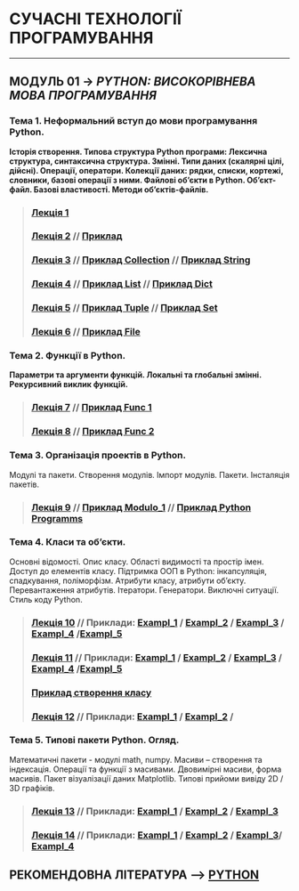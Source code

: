 # **СУЧАСНІ ТЕХНОЛОГІЇ ПРОГРАМУВАННЯ**
***
## **МОДУЛЬ 01** -> *PYTHON: ВИСОКОРІВНЕВА МОВА ПРОГРАМУВАННЯ*
### **Тема 1. Неформальний вступ до мови програмування Python**.  
**Історія створення. Типова структура Python програми: Лексична структура, синтаксична структура. Змінні. Типи даних (скалярні цілі, дійсні). Операції, оператори. Колекції даних: рядки, списки, кортежі, словники, базові операції з ними. Файлові об’єкти в Python.
Об’єкт-файл. Базові властивості. Методи об’єктів-файлів.**
>### [**Лекція 1**](/Lections/Modulo_1/2020_MPT_Lec_01_.pdf)
>### [**Лекція 2**](/Lections/Modulo_1/2020_MPT_Lec_02_.pdf)  // [**Приклад**](/Lections/Modulo_1/EXAMPL_LEC_02_PYTHON_01.ipynb)
>### [**Лекція 3**](/Lections/Modulo_1/2020_MPT_Lec_03_.pdf) //  [**Приклад Collection**](/Lections/Modulo_1/EXAMPL_LEC_03_PYTHON_02_Collect.ipynb) // [**Приклад String**](/Lections/Modulo_1/EXAMPL_LEC_03_PYTHON_02_String.ipynb)
>### [**Лекція 4**](/Lections/Modulo_1/2020_MPT_Lec_04_.pdf) //  [**Приклад List**](/Lections/Modulo_1/EXAMPL_LEC_04_PYTHON_03_List.ipynb) // [**Приклад Dict**](/Lections/Modulo_1/EXAMPL_LEC_04_PYTHON_03_Dict.ipynb)
>### [**Лекція 5**](/Lections/Modulo_1/2020_MPT_Lec_05_.pdf) //  [**Приклад Tuple**](/Lections/Modulo_1/EXAMPL_LEC_05_PYTHON_04_Tuple.ipynb) // [**Приклад Set**](/Lections/Modulo_1/EXAMPL_LEC_05_PYTHON_04_Set.ipynb)
>### [**Лекція 6**](/Lections/Modulo_1/2020_MPT_Lec_06_.pdf) // [**Приклад File**](/Lections/Modulo_1/EXAMPL_LEC_06_PYTHON_05_File.ipynb)
### **Тема 2. Функції в Python.**
**Параметри та аргументи функцій. Локальні та глобальні змінні. Рекурсивний виклик функцій.**
>### [**Лекція 7**](/Lections/Modulo_1/2020_MPT_Lec_07_.pdf) // [**Приклад Func 1**](/Lections/Modulo_1/EXAMPL_LEC_07_PYTHON_06_Func.ipynb)
>### [**Лекція 8**](/Lections/Modulo_1/2020_MPT_Lec_08_.pdf) // [**Приклад Func 2**](/Lections/Modulo_1/EXAMPL_LEC_08_PYTHON_07_Func.ipynb)
### **Тема 3. Організація проектів в Python.**
Модулі та пакети. Створення модулів. Імпорт модулів. Пакети. Інсталяція пакетів.
>### [**Лекція 9**](/Lections/Modulo_1/2020_MPT_Lec_09_.pdf) // [**Приклад Modulo_1**](/Lections/Modulo_1/EXAMPL_LEC_09_PYTHON_08_Moduls.ipynb) // [**Приклад Python Programms**](/Lections/Modulo_1/PY_FOR_LEC_09/)
### **Тема 4. Класи та об’єкти.**
Основні відомості. Опис класу. Області видимості та простір імен. Доступ до елементів класу. Підтримка ООП в  Python: інкапсуляція, спадкування, поліморфізм. Атрибути класу, атрибути об’єкту. Перевантаження атрибутів.  Ітератори. Генератори. Виключні ситуації. Стиль коду Python.
>### [**Лекція 10**](/Lections/Modulo_1/2020_MPT_Lec_10_.pdf) // **Приклади:**  [**Exampl_1**](/Lections/Modulo_1/EXAMPL_LEC_10_PYTHON_09_Class_1.ipynb) / [**Exampl_2**](/Lections/Modulo_1/EXAMPL_LEC_10_PYTHON_09_Class_2.ipynb) / [**Exampl_3**](/Lections/Modulo_1/EXAMPL_LEC_10_PYTHON_09_Class_3.ipynb) / [**Exampl_4**](/Lections/Modulo_1/EXAMPL_LEC_10_PYTHON_09_Class_4.ipynb) /[**Exampl_5**](/Lections/Modulo_1/EXAMPL_LEC_10_PYTHON_09_Class_5.ipynb)
>### [**Лекція 11**](/Lections/Modulo_1/2020_MPT_Lec_11_.pdf) //  **Приклади:**  [**Exampl_1**](/Lections/Modulo_1/EXAMPL_LEC_11_PYTHON_10_Class_1.ipynb) / [**Exampl_2**](/Lections/Modulo_1/EXAMPL_LEC_11_PYTHON_10_Class_2.ipynb) / [**Exampl_3**](/Lections/Modulo_1/EXAMPL_LEC_11_PYTHON_10_Class_3.ipynb) / [**Exampl_4**](/Lections/Modulo_1/EXAMPL_LEC_11_PYTHON_10_Class_4.ipynb) /[**Exampl_5**](/Lections/Modulo_1/EXAMPL_LEC_11_PYTHON_10_Class_5.ipynb)
>### [**Приклад створення класу**](/Lections/Modulo_1//PY_FOR_LEC_11/Lec_CLASS_Person_Module_ver_01.py)
>### [**Лекція 12**](/Lections/Modulo_1/2020_MPT_Lec_12_.pdf) //  **Приклади:**  [**Exampl_1**](/Lections/Modulo_1/EXAMPL_LEC_12_PYTHON_11_Except.ipynb) / [**Exampl_2**](/Lections/Modulo_1/EXAMPL_LEC_12_PYTHON_11_PEP.ipynb) /
### **Тема 5. Типові пакети Python. Огляд.**
Математичні пакети - модулі  math, numpy. Масиви – створення та індексація. Операції та функції з масивами. Двовимірні масиви, форма масивів.
Пакет візуалізації даних Matplotlib. Типові прийоми вивіду 2D / 3D графіків.
>### [**Лекція 13**](/Lections/Modulo_1/2020_MPT_Lec_13_.pdf) //  **Приклади:**  [**Exampl_1**](/Lections/Modulo_1/EXAMPL_LEC_13_PYTHON_12_1_Sys_Math.ipynb) / [**Exampl_2**](/Lections/Modulo_1/EXAMPL_LEC_13_PYTHON_12_2_NumPy.ipynb) / [**Exampl_3**](/Lections/Modulo_1/EXAMPL_LEC_13_PYTHON_12_3_SciPy.ipynb)
>### [**Лекція 14**](/Lections/Modulo_1/2020_MPT_Lec_14_.pdf) //  **Приклади:**  [**Exampl_1**](/Lections/Modulo_1/EXAMPL_LEC_14_PYTHON_13_1_MatPlotLib.ipynb) / [**Exampl_2**](/Lections/Modulo_1/EXAMPL_LEC_14_PYTHON_13_2_MatPlotLib.ipynb) / [**Exampl_3**](/Lections/Modulo_1/EXAMPL_LEC_14_PYTHON_13_3_MatPlot3D.ipynb)/ [**Exampl_4**](/Lections/Modulo_1/EXAMPL_LEC_14_PYTHON_13_4_Animation.ipynb)

## **РЕКОМЕНДОВНА ЛІТЕРАТУРА** --> [**PYTHON**](/Biblio/PYTHON_books_.md)
